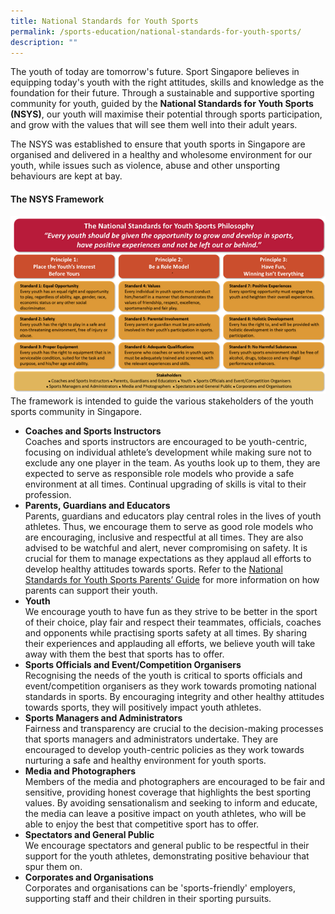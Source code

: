 ```yaml
---
title: National Standards for Youth Sports
permalink: /sports-education/national-standards-for-youth-sports/
description: ""
---
```

The youth of today are tomorrow's future. Sport Singapore believes in equipping today's youth with the right attitudes, skills and knowledge as the foundation for their future. Through a sustainable and supportive sporting community for youth, guided by the **National Standards for Youth Sports (NSYS)**, our youth will maximise their potential through sports participation, and grow with the values that will see them well into their adult years.

The NSYS was established to ensure that youth sports in Singapore are organised and delivered in a healthy and wholesome environment for our youth, while issues such as violence, abuse and other unsporting behaviours are kept at bay.

#### **The NSYS Framework**
![The NSYS Framework](/images/Sport%20Education/NSYS_Framework_ver2017.png)
The framework is intended to guide the various stakeholders of the youth sports community in Singapore.
* **Coaches and Sports Instructors**  
Coaches and sports instructors are encouraged to be youth-centric, focusing on individual athlete’s development while making sure not to exclude any one player in the team. As youths look up to them, they are expected to serve as responsible role models who provide a safe environment at all times. Continual upgrading of skills is vital to their profession.
* **Parents, Guardians and Educators**  
Parents, guardians and educators play central roles in the lives of youth athletes. Thus, we encourage them to serve as good role models who are encouraging, inclusive and respectful at all times. They are also advised to be watchful and alert, never compromising on safety. It is crucial for them to manage expectations as they applaud all efforts to develop healthy attitudes towards sports. Refer to the [National Standards for Youth Sports Parents’ Guide](/files/Sport%20Education/NSYS_Parents%20Guide27Feb2017_FA.pdf) for more information on how parents can support their youth.
* **Youth**  
We encourage youth to have fun as they strive to be better in the sport of their choice, play fair and respect their teammates, officials, coaches and opponents while practising sports safety at all times. By sharing their experiences and applauding all efforts, we believe youth will take away with them the best that sports has to offer.
* **Sports Officials and Event/Competition Organisers**  
Recognising the needs of the youth is critical to sports officials and event/competition organisers as they work towards promoting national standards in sports. By encouraging integrity and other healthy attitudes towards sports, they will positively impact youth athletes.
* **Sports Managers and Administrators**  
Fairness and transparency are crucial to the decision-making processes that sports managers and administrators undertake. They are encouraged to develop youth-centric policies as they work towards nurturing a safe and healthy environment for youth sports.
* **Media and Photographers**  
Members of the media and photographers are encouraged to be fair and sensitive, providing honest coverage that highlights the best sporting values. By avoiding sensationalism and seeking to inform and educate, the media can leave a positive impact on youth athletes, who will be able to enjoy the best that competitive sport has to offer.
* **Spectators and General Public**  
We encourage spectators and general public to be respectful in their support for the youth athletes, demonstrating positive behaviour that spur them on.
* **Corporates and Organisations**  
Corporates and organisations can be 'sports-friendly' employers, supporting staff and their children in their sporting pursuits.